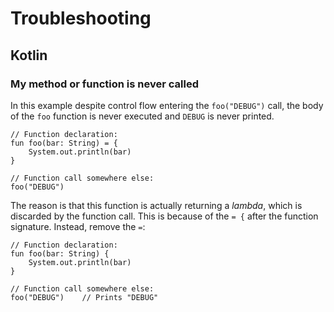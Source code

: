 # Troubleshooting


## Kotlin

### My method or function is never called
In this example despite control flow entering the `foo("DEBUG")` call,
the body of the `foo` function is never executed and `DEBUG` is never printed.

```
// Function declaration:
fun foo(bar: String) = {
    System.out.println(bar)
}

// Function call somewhere else:
foo("DEBUG")
```

The reason is that this function is actually returning a _lambda_, which is discarded
 by the function call. This is because of the `= {` after the function signature. Instead,
 remove the `=`:

```
// Function declaration:
fun foo(bar: String) {
    System.out.println(bar)
}

// Function call somewhere else:
foo("DEBUG")    // Prints "DEBUG"
```
